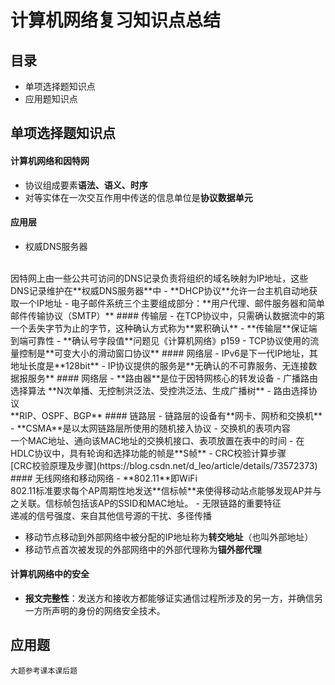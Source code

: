 # 计算机网络复习知识点总结
## 目录
- 单项选择题知识点
- 应用题知识点
## 单项选择题知识点
#### 计算机网络和因特网
- 协议组成要素**语法、语义、时序**
- 对等实体在一次交互作用中传送的信息单位是**协议数据单元**
#### 应用层
- 权威DNS服务器
<br>
因特网上由一些公共可访问的DNS记录负责将组织的域名映射为IP地址，这些DNS记录维护在**权威DNS服务器**中
- **DHCP协议**允许一台主机自动地获取一个IP地址
- 电子邮件系统三个主要组成部分：**用户代理、邮件服务器和简单邮件传输协议（SMTP）**
#### 传输层
- 在TCP协议中，只需确认数据流中的第一个丢失字节为止的字节，这种确认方式称为**累积确认**
- **传输层**保证端到端可靠性
- **确认号字段值**问题见《计算机网络》p159
- TCP协议使用的流量控制是**可变大小的滑动窗口协议**
#### 网络层
- IPv6是下一代IP地址，其地址长度是**128bit**
- IP协议提供的服务是**无确认的不可靠服务、无连接数据报服务**
#### 网络层
- **路由器**是位于因特网核心的转发设备
- 广播路由选择算法
**N次单播、无控制洪泛法、受控洪泛法、生成广播树**
- 路由选择协议
<br>**RIP、OSPF、BGP**
#### 链路层
- 链路层的设备有**网卡、网桥和交换机**
- **CSMA**是以太网链路层所使用的随机接入协议
- 交换机的表项内容
<br>一个MAC地址、通向该MAC地址的交换机接口、表项放置在表中的时间
- 在HDLC协议中，具有轮询和选择功能的帧是**S帧**
- CRC校验计算步骤
<br>[CRC校验原理及步骤](https://blog.csdn.net/d_leo/article/details/73572373)
#### 无线网络和移动网络
- **802.11**即WiFi
<br>802.11标准要求每个AP周期性地发送**信标帧**来使得移动站点能够发现AP并与之关联。信标帧包括该AP的SSID和MAC地址。
- 无限链路的重要特征
<br>递减的信号强度、来自其他信号源的干扰、多径传播

- 移动节点移动到外部网络中被分配的IP地址称为**转交地址**（也叫外部地址）
- 移动节点首次被发现的外部网络中的外部代理称为**锚外部代理**

#### 计算机网络中的安全
- **报文完整性**：发送方和接收方都能够证实通信过程所涉及的另一方，并确信另一方所声明的身份的网络安全技术。
## 应用题

```
大题参考课本课后题
```

